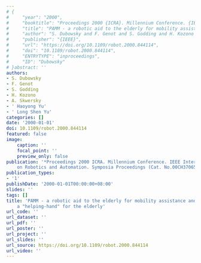 ```yaml
---
# {
#     "year": "2000",
#     "booktitle": "Proceedings 2000 {ICRA}. Millennium Conference. {IEEE} International Conference on Robotics and Automation. Symposia Proceedings (Cat. No.00CH37065)",
#     "title": "PAMM - a robotic aid to the elderly for mobility assistance and monitoring: a \"helping-hand\" for the elderly",
#     "author": "S. Dubowsky and F. Genot and S. Godding and H. Kozono and A. Skwersky and  Haoyong Yu and  Long Shen Yu",
#     "publisher": "{IEEE}",
#     "url": "https://doi.org/10.1109/robot.2000.844114",
#     "doi": "10.1109/robot.2000.844114",
#     "ENTRYTYPE": "inproceedings",
#     "ID": "Dubowsky"
# }abstract: ''
authors:
- S. Dubowsky
- F. Genot
- S. Godding
- H. Kozono
- A. Skwersky
- ' Haoyong Yu'
- ' Long Shen Yu'
categories: []
date: '2000-01-01'
doi: 10.1109/robot.2000.844114
featured: false
image:
    caption: ''
    focal_point: ''
    preview_only: false
publication: '*Proceedings 2000 ICRA. Millennium Conference. IEEE International Conference
    on Robotics and Automation. Symposia Proceedings (Cat. No.00CH37065)*'
publication_types:
- '1'
publishDate: '2000-01-01T00:00:00+08:00'
slides: ''
tags: []
title: 'PAMM - a robotic aid to the elderly for mobility assistance and monitoring:
    a "helping-hand" for the elderly'
url_code: ''
url_dataset: ''
url_pdf: ''
url_poster: ''
url_project: ''
url_slides: ''
url_source: https://doi.org/10.1109/robot.2000.844114
url_video: ''
---
```

